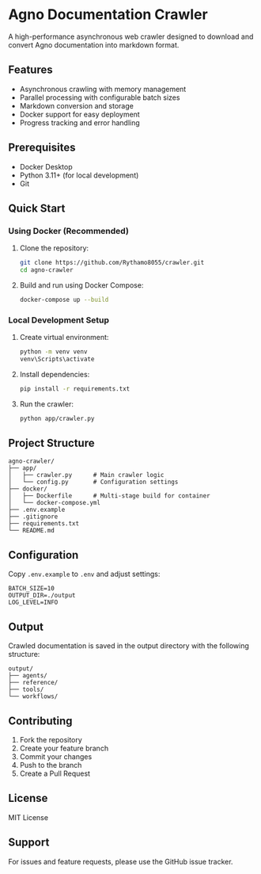 # Agno Documentation Crawler

A high-performance asynchronous web crawler designed to download and convert Agno documentation into markdown format.

## Features
- Asynchronous crawling with memory management
- Parallel processing with configurable batch sizes
- Markdown conversion and storage
- Docker support for easy deployment
- Progress tracking and error handling

## Prerequisites
- Docker Desktop
- Python 3.11+ (for local development)
- Git

## Quick Start

### Using Docker (Recommended)
1. Clone the repository:
   ```bash
   git clone https://github.com/Rythamo8055/crawler.git
   cd agno-crawler
   ```

2. Build and run using Docker Compose:
   ```bash
   docker-compose up --build
   ```

### Local Development Setup
1. Create virtual environment:
   ```bash
   python -m venv venv
   venv\Scripts\activate
   ```

2. Install dependencies:
   ```bash
   pip install -r requirements.txt
   ```

3. Run the crawler:
   ```bash
   python app/crawler.py
   ```

## Project Structure
```
agno-crawler/
├── app/
│   ├── crawler.py      # Main crawler logic
│   └── config.py       # Configuration settings
├── docker/
│   ├── Dockerfile      # Multi-stage build for container
│   └── docker-compose.yml
├── .env.example
├── .gitignore
├── requirements.txt
└── README.md
```

## Configuration
Copy `.env.example` to `.env` and adjust settings:
```env
BATCH_SIZE=10
OUTPUT_DIR=./output
LOG_LEVEL=INFO
```

## Output
Crawled documentation is saved in the output directory with the following structure:
```
output/
├── agents/
├── reference/
├── tools/
└── workflows/
```

## Contributing
1. Fork the repository
2. Create your feature branch
3. Commit your changes
4. Push to the branch
5. Create a Pull Request

## License
MIT License

## Support
For issues and feature requests, please use the GitHub issue tracker.